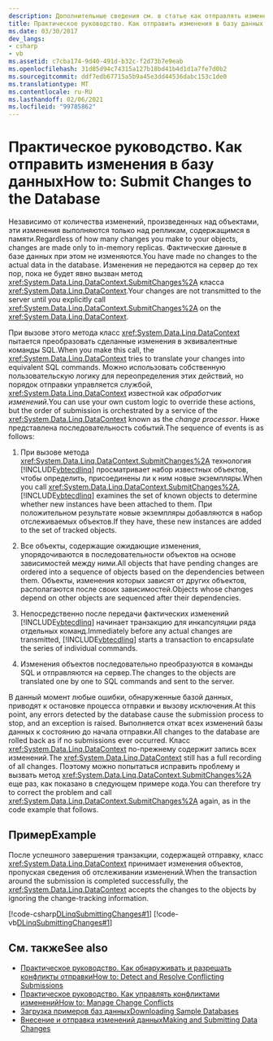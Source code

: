 ```yaml
---
description: Дополнительные сведения см. в статье как отправлять изменения в базу данных.
title: Практическое руководство. Как отправить изменения в базу данных
ms.date: 03/30/2017
dev_langs:
- csharp
- vb
ms.assetid: c7cba174-9d40-491d-b32c-f2d73b7e9eab
ms.openlocfilehash: 31d85d94c74315a127b18bd41b4d1d1a7fe7d0b2
ms.sourcegitcommit: ddf7edb67715a5b9a45e3dd44536dabc153c1de0
ms.translationtype: MT
ms.contentlocale: ru-RU
ms.lasthandoff: 02/06/2021
ms.locfileid: "99785862"
---
```

# <a name="how-to-submit-changes-to-the-database"></a><span data-ttu-id="54683-103">Практическое руководство. Как отправить изменения в базу данных</span><span class="sxs-lookup"><span data-stu-id="54683-103">How to: Submit Changes to the Database</span></span>

<span data-ttu-id="54683-104">Независимо от количества изменений, произведенных над объектами, эти изменения выполняются только над репликам, содержащимся в памяти.</span><span class="sxs-lookup"><span data-stu-id="54683-104">Regardless of how many changes you make to your objects, changes are made only to in-memory replicas.</span></span> <span data-ttu-id="54683-105">Фактические данные в базе данных при этом не изменяются.</span><span class="sxs-lookup"><span data-stu-id="54683-105">You have made no changes to the actual data in the database.</span></span> <span data-ttu-id="54683-106">Изменения не передаются на сервер до тех пор, пока не будет явно вызван метод <xref:System.Data.Linq.DataContext.SubmitChanges%2A> класса <xref:System.Data.Linq.DataContext>.</span><span class="sxs-lookup"><span data-stu-id="54683-106">Your changes are not transmitted to the server until you explicitly call <xref:System.Data.Linq.DataContext.SubmitChanges%2A> on the <xref:System.Data.Linq.DataContext>.</span></span>  
  
 <span data-ttu-id="54683-107">При вызове этого метода класс <xref:System.Data.Linq.DataContext> пытается преобразовать сделанные изменения в эквивалентные команды SQL.</span><span class="sxs-lookup"><span data-stu-id="54683-107">When you make this call, the <xref:System.Data.Linq.DataContext> tries to translate your changes into equivalent SQL commands.</span></span> <span data-ttu-id="54683-108">Можно использовать собственную пользовательскую логику для переопределения этих действий, но порядок отправки управляется службой, <xref:System.Data.Linq.DataContext> известной как *обработчик изменений*.</span><span class="sxs-lookup"><span data-stu-id="54683-108">You can use your own custom logic to override these actions, but the order of submission is orchestrated by a service of the <xref:System.Data.Linq.DataContext> known as the *change processor*.</span></span> <span data-ttu-id="54683-109">Ниже представлена последовательность событий.</span><span class="sxs-lookup"><span data-stu-id="54683-109">The sequence of events is as follows:</span></span>  
  
1. <span data-ttu-id="54683-110">При вызове метода <xref:System.Data.Linq.DataContext.SubmitChanges%2A> технология [!INCLUDE[vbtecdlinq](../../../../../../includes/vbtecdlinq-md.md)] просматривает набор известных объектов, чтобы определить, присоединены ли к ним новые экземпляры.</span><span class="sxs-lookup"><span data-stu-id="54683-110">When you call <xref:System.Data.Linq.DataContext.SubmitChanges%2A>, [!INCLUDE[vbtecdlinq](../../../../../../includes/vbtecdlinq-md.md)] examines the set of known objects to determine whether new instances have been attached to them.</span></span> <span data-ttu-id="54683-111">При положительном результате новые экземпляры добавляются в набор отслеживаемых объектов.</span><span class="sxs-lookup"><span data-stu-id="54683-111">If they have, these new instances are added to the set of tracked objects.</span></span>  
  
2. <span data-ttu-id="54683-112">Все объекты, содержащие ожидающие изменения, упорядочиваются в последовательности объектов на основе зависимостей между ними.</span><span class="sxs-lookup"><span data-stu-id="54683-112">All objects that have pending changes are ordered into a sequence of objects based on the dependencies between them.</span></span> <span data-ttu-id="54683-113">Объекты, изменения которых зависят от других объектов, располагаются после своих зависимостей.</span><span class="sxs-lookup"><span data-stu-id="54683-113">Objects whose changes depend on other objects are sequenced after their dependencies.</span></span>  
  
3. <span data-ttu-id="54683-114">Непосредственно после передачи фактических изменений [!INCLUDE[vbtecdlinq](../../../../../../includes/vbtecdlinq-md.md)] начинает транзакцию для инкапсуляции ряда отдельных команд.</span><span class="sxs-lookup"><span data-stu-id="54683-114">Immediately before any actual changes are transmitted, [!INCLUDE[vbtecdlinq](../../../../../../includes/vbtecdlinq-md.md)] starts a transaction to encapsulate the series of individual commands.</span></span>  
  
4. <span data-ttu-id="54683-115">Изменения объектов последовательно преобразуются в команды SQL и отправляются на сервер.</span><span class="sxs-lookup"><span data-stu-id="54683-115">The changes to the objects are translated one by one to SQL commands and sent to the server.</span></span>  
  
 <span data-ttu-id="54683-116">В данный момент любые ошибки, обнаруженные базой данных, приводят к остановке процесса отправки и вызову исключения.</span><span class="sxs-lookup"><span data-stu-id="54683-116">At this point, any errors detected by the database cause the submission process to stop, and an exception is raised.</span></span> <span data-ttu-id="54683-117">Выполняется откат всех изменений базы данных к состоянию до начала отправки.</span><span class="sxs-lookup"><span data-stu-id="54683-117">All changes to the database are rolled back as if no submissions ever occurred.</span></span> <span data-ttu-id="54683-118">Класс <xref:System.Data.Linq.DataContext> по-прежнему содержит запись всех изменений.</span><span class="sxs-lookup"><span data-stu-id="54683-118">The <xref:System.Data.Linq.DataContext> still has a full recording of all changes.</span></span> <span data-ttu-id="54683-119">Поэтому можно попытаться исправить проблему и вызвать метод <xref:System.Data.Linq.DataContext.SubmitChanges%2A> еще раз, как показано в следующем примере кода.</span><span class="sxs-lookup"><span data-stu-id="54683-119">You can therefore try to correct the problem and call <xref:System.Data.Linq.DataContext.SubmitChanges%2A> again, as in the code example that follows.</span></span>  
  
## <a name="example"></a><span data-ttu-id="54683-120">Пример</span><span class="sxs-lookup"><span data-stu-id="54683-120">Example</span></span>  

 <span data-ttu-id="54683-121">После успешного завершения транзакции, содержащей отправку, класс <xref:System.Data.Linq.DataContext> принимает изменения объектов, пропуская сведения об отслеживании изменений.</span><span class="sxs-lookup"><span data-stu-id="54683-121">When the transaction around the submission is completed successfully, the <xref:System.Data.Linq.DataContext> accepts the changes to the objects by ignoring the change-tracking information.</span></span>  
  
 [!code-csharp[DLinqSubmittingChanges#1](../../../../../../samples/snippets/csharp/VS_Snippets_Data/DLinqSubmittingChanges/cs/Program.cs#1)]
 [!code-vb[DLinqSubmittingChanges#1](../../../../../../samples/snippets/visualbasic/VS_Snippets_Data/DLinqSubmittingChanges/vb/Module1.vb#1)]  
  
## <a name="see-also"></a><span data-ttu-id="54683-122">См. также</span><span class="sxs-lookup"><span data-stu-id="54683-122">See also</span></span>

- [<span data-ttu-id="54683-123">Практическое руководство. Как обнаруживать и разрешать конфликты отправки</span><span class="sxs-lookup"><span data-stu-id="54683-123">How to: Detect and Resolve Conflicting Submissions</span></span>](how-to-detect-and-resolve-conflicting-submissions.md)
- [<span data-ttu-id="54683-124">Практическое руководство. Как управлять конфликтами изменений</span><span class="sxs-lookup"><span data-stu-id="54683-124">How to: Manage Change Conflicts</span></span>](how-to-manage-change-conflicts.md)
- [<span data-ttu-id="54683-125">Загрузка примеров баз данных</span><span class="sxs-lookup"><span data-stu-id="54683-125">Downloading Sample Databases</span></span>](downloading-sample-databases.md)
- [<span data-ttu-id="54683-126">Внесение и отправка изменений данных</span><span class="sxs-lookup"><span data-stu-id="54683-126">Making and Submitting Data Changes</span></span>](making-and-submitting-data-changes.md)
